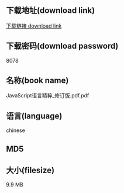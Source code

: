 ## 下载地址(download link)
[下载链接 download link](https://tutu365.netlify.app/?s=JavaScript%E8%AF%AD%E8%A8%80%E7%B2%BE%E7%B2%B9_%E4%BF%AE%E8%AE%A2%E7%89%88.pdf)

## 下载密码(download password)
8078

## 名称(book name)
JavaScript语言精粹_修订版.pdf.pdf

## 语言(language)
chinese

## MD5


## 大小(filesize)
9.9 MB
